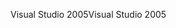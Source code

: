 <span data-ttu-id="b005d-101">Visual Studio 2005</span><span class="sxs-lookup"><span data-stu-id="b005d-101">Visual Studio 2005</span></span>